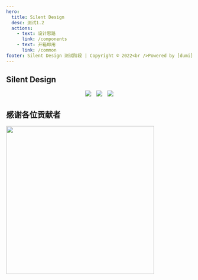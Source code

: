 ```yaml
---
hero:
  title: Silent Design
  desc: 测试1.2
  actions:
    - text: 设计思路
      link: /components
    - text: 开箱即用
      link: /common
footer: Silent Design 测试阶段 | Copyright © 2022<br />Powered by [dumi](https://d.umijs.org)
---
```


<code src="./components/Flex" inline="true"></code>

## Silent Design

<div align="center">
  <img style="margin-right:10px" src="https://img.shields.io/static/v1?label=React&message=v18.0.0&color=blue&style=flat-square"/>
   <img style="margin-right:10px" src="https://img.shields.io/static/v1?label=TypeScript&message=%20&color=blue&style=flat-square"/>
  <img src="https://img.shields.io/static/v1?label=SCSS&message=%20&color=ff69b4&style=flat-square&logoColor=white&labelColor=ff69b4"/>
</div>

## 感谢各位贡献者

<a href="https://github.com/MoTingYan/Silent-UI/graphs/contributors">
  <img width="400px" src="https://contrib.rocks/image?repo=MoTingYan/Silent-UI" />
</a>
